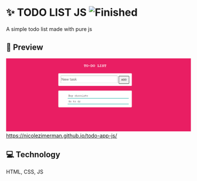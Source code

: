 # ✨ TODO LIST JS ![Finished](https://img.shields.io/badge/Status-FINISHED-brightgreen)

A simple todo list made with pure js

## 🎨 Preview

![demo](demo.PNG)
https://nicolezimerman.github.io/todo-app-js/

## 💻 Technology

HTML, CSS, JS
